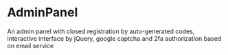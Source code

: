 # AdminPanel
An admin panel with closed registration by auto-generated codes, interactive interface by jQuery, google captcha and 2fa authorization based on email service
